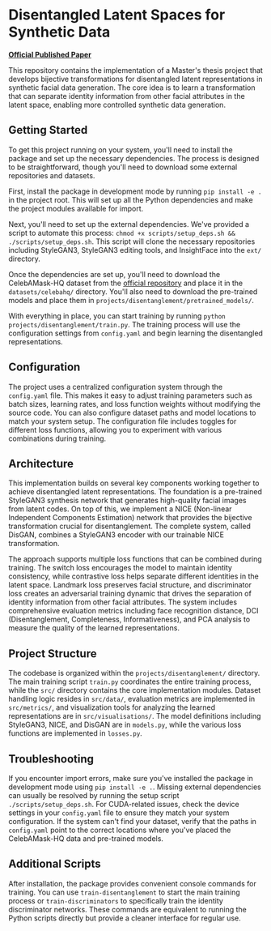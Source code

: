 # Disentangled Latent Spaces for Synthetic Data

**[Official Published Paper](https://www.diva-portal.org/smash/record.jsf?pid=diva2:1887438)**

This repository contains the implementation of a Master's thesis project that develops bijective transformations for disentangled latent representations in synthetic facial data generation. The core idea is to learn a transformation that can separate identity information from other facial attributes in the latent space, enabling more controlled synthetic data generation.

## Getting Started

To get this project running on your system, you'll need to install the package and set up the necessary dependencies. The process is designed to be straightforward, though you'll need to download some external repositories and datasets.

First, install the package in development mode by running `pip install -e .` in the project root. This will set up all the Python dependencies and make the project modules available for import.

Next, you'll need to set up the external dependencies. We've provided a script to automate this process: `chmod +x scripts/setup_deps.sh && ./scripts/setup_deps.sh`. This script will clone the necessary repositories including StyleGAN3, StyleGAN3 editing tools, and InsightFace into the `ext/` directory.

Once the dependencies are set up, you'll need to download the CelebAMask-HQ dataset from the [official repository](https://github.com/switchablenorms/CelebAMask-HQ) and place it in the `datasets/celebahq/` directory. You'll also need to download the pre-trained models and place them in `projects/disentanglement/pretrained_models/`.

With everything in place, you can start training by running `python projects/disentanglement/train.py`. The training process will use the configuration settings from `config.yaml` and begin learning the disentangled representations.

## Configuration

The project uses a centralized configuration system through the `config.yaml` file. This makes it easy to adjust training parameters such as batch sizes, learning rates, and loss function weights without modifying the source code. You can also configure dataset paths and model locations to match your system setup. The configuration file includes toggles for different loss functions, allowing you to experiment with various combinations during training.

## Architecture

This implementation builds on several key components working together to achieve disentangled latent representations. The foundation is a pre-trained StyleGAN3 synthesis network that generates high-quality facial images from latent codes. On top of this, we implement a NICE (Non-linear Independent Components Estimation) network that provides the bijective transformation crucial for disentanglement. The complete system, called DisGAN, combines a StyleGAN3 encoder with our trainable NICE transformation.

The approach supports multiple loss functions that can be combined during training. The switch loss encourages the model to maintain identity consistency, while contrastive loss helps separate different identities in the latent space. Landmark loss preserves facial structure, and discriminator loss creates an adversarial training dynamic that drives the separation of identity information from other facial attributes. The system includes comprehensive evaluation metrics including face recognition distance, DCI (Disentanglement, Completeness, Informativeness), and PCA analysis to measure the quality of the learned representations.

## Project Structure

The codebase is organized within the `projects/disentanglement/` directory. The main training script `train.py` coordinates the entire training process, while the `src/` directory contains the core implementation modules. Dataset handling logic resides in `src/data/`, evaluation metrics are implemented in `src/metrics/`, and visualization tools for analyzing the learned representations are in `src/visualisations/`. The model definitions including StyleGAN3, NICE, and DisGAN are in `models.py`, while the various loss functions are implemented in `losses.py`.

## Troubleshooting

If you encounter import errors, make sure you've installed the package in development mode using `pip install -e .`. Missing external dependencies can usually be resolved by running the setup script `./scripts/setup_deps.sh`. For CUDA-related issues, check the device settings in your `config.yaml` file to ensure they match your system configuration. If the system can't find your dataset, verify that the paths in `config.yaml` point to the correct locations where you've placed the CelebAMask-HQ data and pre-trained models.

## Additional Scripts

After installation, the package provides convenient console commands for training. You can use `train-disentanglement` to start the main training process or `train-discriminators` to specifically train the identity discriminator networks. These commands are equivalent to running the Python scripts directly but provide a cleaner interface for regular use.

